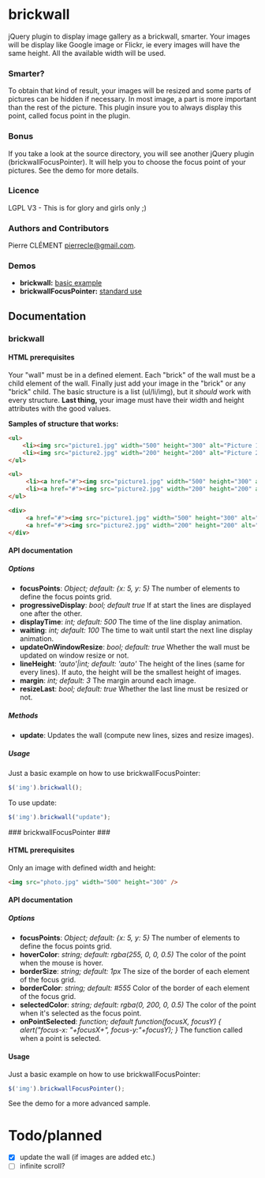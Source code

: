 # brickwall #

jQuery plugin to display image gallery as a brickwall, smarter.
Your images will be display like Google image or Flickr, ie every images will have the same height.
All the available width will be used. 

### Smarter? ###

To obtain that kind of result, your images will be resized and some parts of pictures can be hidden if necessary.
In most image, a part is more important than the rest of the picture. This plugin insure you to always display this point, called focus point in the plugin.

### Bonus ###

If you take a look at the source directory, you will see another jQuery plugin (brickwallFocusPointer). It will help you to choose the focus point of your pictures.
See the demo for more details.

### Licence ###

LGPL V3 - This is for glory and girls only ;)

### Authors and Contributors ###
Pierre CLÉMENT <pierrecle@gmail.com>.

### Demos ###

- **brickwall:** [basic example](http://pierrecle.github.io/brickwall/demo/brickwall.html)
- **brickwallFocusPointer:** [standard use](http://pierrecle.github.io/brickwall/demo/focusPointer.html)

## Documentation ##

### brickwall ###

#### HTML prerequisites ####

Your "wall" must be in a defined element. Each "brick" of the wall must be a child element of the wall. Finally just add your image in the "brick" or any "brick" child. The basic structure is a list (ul/li/img), but it *should* work with every structure.
**Last thing,** your image must have their width and height attributes with the good values.

**Samples of structure that works:**

```html
<ul>
    <li><img src="picture1.jpg" width="500" height="300" alt="Picture 1"/></li>
    <li><img src="picture2.jpg" width="200" height="200" alt="Picture 2"/></li>
</ul>
```

```html
<ul>
     <li><a href="#"><img src="picture1.jpg" width="500" height="300" alt="Picture 1"/></a></li>
     <li><a href="#"><img src="picture2.jpg" width="200" height="200" alt="Picture 2"/></a></li>
</ul>
```

```html
<div>
     <a href="#"><img src="picture1.jpg" width="500" height="300" alt="Picture 1"/></a>
     <a href="#"><img src="picture2.jpg" width="200" height="200" alt="Picture 2"/></a>
</div>
```

#### API documentation ####

##### Options #####

- **focusPoints**: *Object; default: {x: 5, y: 5}* The number of elements to define the focus points grid.
- **progressiveDisplay**: *bool; default true* If at start the lines are displayed one after the other.
- **displayTime**: *int; default: 500* The time of the line display animation.
- **waiting**: *int; default: 100* The time to wait until start the next line display animation.
- **updateOnWindowResize**: *bool; default: true* Whether the wall must be updated on window resize or not.
- **lineHeight**: *'auto'|int; default: 'auto'* The height of the lines (same for every lines). If auto, the height will be the smallest height of images.
- **margin**: *int; default: 3* The margin around each image.
- **resizeLast**: *bool; default: true* Whether the last line must be resized or not.

##### Methods #####

- **update**: Updates the wall (compute new lines, sizes and resize images).

##### Usage #####

Just a basic example on how to use brickwallFocusPointer:

```javascript
$('img').brickwall();
```

To use update:

```javascript
$('img').brickwall("update");
```

### brickwallFocusPointer ###

#### HTML prerequisites ####

Only an image with defined width and height:

```html
<img src="photo.jpg" width="500" height="300" />
```

#### API documentation ####

##### Options #####

- **focusPoints**: *Object; default: {x: 5, y: 5}* The number of elements to define the focus points grid.
- **hoverColor**: *string; default: rgba(255, 0, 0, 0.5)* The color of the point when the mouse is hover.
- **borderSize**: *string; default: 1px* The size of the border of each element of the focus grid.
- **borderColor**: *string; default: #555* Color of the border of each element of the focus grid.
- **selectedColor**: *string; default: rgba(0, 200, 0, 0.5)* The color of the point when it's selected as the focus point.
- **onPointSelected**: *function; default function(focusX, focusY) { alert("focus-x: "+focusX+", focus-y:"+focusY); }* The function called when a point is selected.

#### Usage ####

Just a basic example on how to use brickwallFocusPointer:

```javascript
$('img').brickwallFocusPointer();
```

See the demo for a more advanced sample.

Todo/planned
============

- [X] update the wall (if images are added etc.)
- [ ] infinite scroll?
